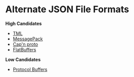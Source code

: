 # Alternate JSON File Formats

**High Candidates**
- [TML](https://github.com/cppfw/tml)
- [MessagePack](https://github.com/msgpack/msgpack)
- [Cap'n proto](https://capnproto.org/)
- [FlatBuffers](https://github.com/google/flatbuffers)

**Low Candidates**
- [Protocol Buffers](https://protobuf.dev/)
